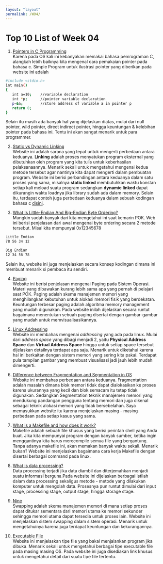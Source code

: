 ```yaml
---
layout: "layout"
permalink: /W04/
---
```


# Top 10 List of Week 04

1. [Pointers in C Programming](https://www.guru99.com/c-pointers.html)<br>
Karena pada OS kali ini kebanyakan memakai bahasa pemrograman C, alangkah lebih baiknya kita mengenal cara pemakaian pointer pada bahasa c. Simple Program untuk ilustrasi pointer yang diberikan pada website ini adalah
```sh
#include <stdio.h>
int main()
{
   int a=10;    //variable declaration
   int *p;      //pointer variable declaration
   p=&a;        //store address of variable a in pointer p
   return 0;
}
```
Selain itu masih ada banyak hal yang dijelaskan diatas, mulai dari null pointer, wild pointer, direct indirect pointer, hingga keuntungan & kelebihan pointer pada bahasa ini. Tentu ini akan sangat menarik untuk para programmer. 

2. [Static vs Dynamic Linking](https://cs-fundamentals.com/tech-interview/c/difference-between-static-and-dynamic-linking)<br>
Website ini adalah sarana yang tepat untuk mengerti perbedaan antara keduanya. **Linking** adalah proses menyatukan program eksternal yang dibutuhkan oleh program yang kita tulis untuk keberhasilan pelaksanaannya. Menarik sekali untuk mengetahui mengenai kedua metode tersebut agar nantinya kita dapat mengerti dalam pembuatan program. Website ini berisi perbandingan antara keduanya dalam satu proses yang sama, misalnya **static linked** membutuhkan waktu konstan setiap kali meload suatu program sedangkan **dynamic linked** dapat dikurangin waktu loadnya jika library sudah ada dalam memory. Selain itu, terdapat contoh juga perbedaan keduanya dalam sebuah kodingan bahasa c [disini](https://cs-fundamentals.com/c-programming/static-and-dynamic-linking-in-c.php).

3. [What Is Little-Endian And Big-Endian Byte Ordering?](https://www.section.io/engineering-education/what-is-little-endian-and-big-endian/)<br>
Mungkin sudah banyak dari kita mengetahui ini saat kemarin POK. Web ini berisi penjelasan dari awal mengenai byte ordering secara 2 metode tersebut. Misal kita mempunyai 0x12345678
```sh
Little Endian
78 56 34 12
```
```sh
Big Endian
12 34 56 78
```
Selain itu, website ini juga menjelaskan secara konsep kodingan dimana ini membuat menarik si pembaca itu sendiri. 

4. [Paging](https://www.geeksforgeeks.org/paging-in-operating-system/)<br>
Website ini berisi penjelasan mengenai Paging pada Sistem Operasi. Materi yang dibawakan kurang lebih sama apa yang pernah di pelajari saat POK. Paging adalah skema manajemen memori yang menghilangkan kebutuhan untuk alokasi memori fisik yang berdekatan. Keuntungan terbesar paging adalah algoritma memory management yang mudah digunakan. Pada website inilah dijelaskan secara runtut bagaimana menentukan sebuah paging disertai dengan gambar-gambar yang mudah untuk memvisualisasikannya. 

5. [Linux Addressing](https://medium.com/@navaneethrvce/linux-addressing-40b35ff4ae4a)<br>
Website ini membahas mengenai *addressing* yang ada pada linux. Mulai dari *address space* yang dibagi menjadi 2, yaitu **Physical Address Space** dan **Virtual Address Space** hingga untuk setiap space tersebut dijelaskan detailnya terdapat apa saja. Menarik untuk diketahui karena hal ini berkaitan dengan sistem memori yang sering kita pakai. Terdapat pula tampilan gambar yang membuat visualisasi jadi jauh lebih mudah dimengerti.

6. [Difference between Fragmentation and Segmentation in OS](https://www.geeksforgeeks.org/difference-between-fragmentation-and-segmentation-in-os/)<br>
Website ini membahas perbedaan antara keduanya. Fragmentation adalah masalah dimana blok memori tidak dapat dialokasikan ke proses karena ukurannya yang kecil dan blok semacam itu tetap tidak digunakan. Sedangkan Segmentation teknik manajemen memori yang mendukung pandangan pengguna tentang memori dan juga dikenal sebagai teknik alokasi memori yang tidak bersebelahan. Saya memasukkan website itu karena menjelaskan masing - masing perbedaan pada setiap kasus yang sama.

7. [What is a Makefile and how does it work?](https://opensource.com/article/18/8/what-how-makefile)<br>
Makefile adalah sebuah file khusus yang berisi perintah shell yang Anda buat. Jika kita mempunyai program dengan banyak sumber, ketika ingin menggantinya kita harus merecompile semua file yang bergantung. Tanpa adanya makefile ini, akan memakan banyak waktu sekali. Menarik bukan? Website ini menjelaskan bagaimana cara kerja Makefile dengan disertai berbagai command pada linux.

8. [What is data processing?](https://peda.net/kenya/ass/subjects2/computer-studies/form-3/data-processing)<br>
Data processing terjadi jika data diambil dan diterjemahkan menjadi suatu informasi berguna.Pada website ini dijelaskan berbagai istilah dalam data processing sekaligus metode - metode yang dilakukan komputer untuk mengolah data. Prosesnya pun runtut dimulai dari input stage, processing stage, output stage, hingga storage stage.

9. [Nine](https://www.javatpoint.com/swapping-in-operating-system)<br>
Swapping adalah skema manajemen memori di mana setiap proses dapat ditukar sementara dari memori utama ke memori sekunder sehingga memori utama dapat tersedia untuk proses lain. Website ini menjelaskan sistem swapping dalam sistem operasi. Menarik untuk mengetahuinya karena juga terdapat keuntungan dan kekurangannya.

10. [Executable File](https://techterms.com/definition/executable_file)<br>
Website ini menjelaskan tipe file yang bakal menjalankan program jika dibuka. Menarik sekali untuk mengetahui berbagai tipe executable file pada masing masing OS. Pada website ini juga disediakan link khusus untuk mengetahui detail dari suatu tipe file tertentu.
